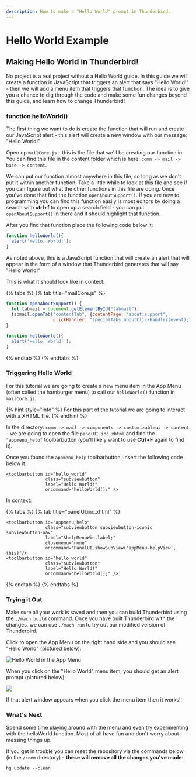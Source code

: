 ```yaml
---
description: How to make a "Hello World" prompt in Thunderbird.
---
```


# Hello World Example

## Making Hello World in Thunderbird!

No project is a real project without a Hello World guide. In this guide we will create a function in JavaScript that triggers an alert that says "Hello World!" - then we will add a menu item that triggers that function. The idea is to give you a chance to dig through the code and make some fun changes beyond this guide, and learn how to change Thunderbird!

### function helloWorld()

The first thing we want to do is create the function that will run and create our JavaScript alert - this alert will create a new window with our message: "Hello World!"

Open up `mailCore.js` - this is the file that we'll be creating our function in. You can find this file in the content folder which is here: `comm -> mail -> base -> content`.

We can put our function almost anywhere in this file, so long as we don't put it within another function. Take a little while to look at this file and see if you can figure out what the other functions in this file are doing. Once you've done that find the function `openAboutSupport()`. If you are new to programming you can find this function easily is most editors by doing a search with **ctrl+f** to open up a search field - you can put `openAboutSupport()` in there and it should highlight that function.

After you find that function place the following code below it:

```javascript
function helloWorld(){
  alert('Hello, World!');
}
```

As noted above, this is a JavaScript function that will create an alert that will appear in the form of a window that Thunderbird generates that will say "Hello World!"

This is what it should look like in context:

{% tabs %}
{% tab title="mailCore.js" %}
```javascript
function openAboutSupport() {
  let tabmail = document.getElementById("tabmail");
  tabmail.openTab("contentTab", {contentPage: "about:support",
                  clickHandler: "specialTabs.aboutClickHandler(event);" });
}

function helloWorld(){
  alert('Hello, World!');
}
```
{% endtab %}
{% endtabs %}

### Triggering Hello World

For this tutorial we are going to create a new menu item in the App Menu (often called the hamburger menu) to call our `helloWorld()` function in `mailCore.js`.

{% hint style="info" %}
For this part of the tutorial we are going to interact with a XHTML file.
{% endhint %}

In the directory: `comm -> mail -> components -> customizableui -> content` - we are going to open the file `panelUI.inc.xhtml` and find the `"appmenu_help"` toolbarbutton (you'll likely want to use **Ctrl+F** again to find it).

Once you found the `appmenu_help` toolbarbutton, insert the following code below it:

```markup
<toolbarbutton id="hello_world"
               class="subviewbutton"
               label="Hello World!"
               oncommand="helloWorld();" />
```

In context:

{% tabs %}
{% tab title="panelUI.inc.xhtml" %}
```markup
<toolbarbutton id="appmenu_help"
               class="subviewbutton subviewbutton-iconic subviewbutton-nav"
               label="&helpMenuWin.label;"
               closemenu="none"
               oncommand="PanelUI.showSubView('appMenu-helpView', this)"/>
<toolbarbutton id="hello_world"
               class="subviewbutton"
               label="Hello World!"
               oncommand="helloWorld();" />
```
{% endtab %}
{% endtabs %}

### Trying it Out

Make sure all your work is saved and then you can build Thunderbird using the `./mach build` command. Once you have built Thunderbird with the changes, we can use `./mach run` to try out our modified version of Thunderbird.

Click to open the App Menu on the right hand side and you should see "Hello World" (pictured below):

![Hello World in the App Menu](../../.gitbook/assets/hello\_world\_menu\_item.png)

When you click on the "Hello World" menu item, you should get an alert prompt (pictured below):

![](../../.gitbook/assets/hello\_world\_pop\_up.png)

If that alert window appears when you click the menu item then it works!

### What's Next

Spend some time playing around with the menu and even try experimenting with the helloWorld function. Most of all have fun and don't worry about messing things up.

If you get in trouble you can reset the repository via the commands below (in the `/comm` directory) - **these will remove all the changes you've made**:

```
hg update --clean
```
